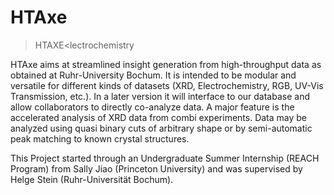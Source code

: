# HTAxe
>H<igh->T<hroughput >A<nalysis of >X<RD and >E<lectrochemistry

HTAxe aims at streamlined insight generation from high-throughput data as obtained at Ruhr-University Bochum. It is intended to be modular and versatile for different kinds of datasets (XRD, Electrochemistry, RGB, UV-Vis Transmission, etc.). In a later version it will interface to our database and allow collaborators to directly co-analyze data. 
A major feature is the accelerated analysis of XRD data from combi experiments. Data may be analyzed using quasi binary cuts of arbitrary shape or by semi-automatic peak matching to known crystal structures.

This Project started through an Undergraduate Summer Internship (REACH Program) from Sally Jiao (Princeton University) and was supervised by Helge Stein (Ruhr-Universität Bochum).
